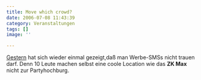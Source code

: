 ```yaml
---
title: Move which crowd?
date: 2006-07-08 11:43:39
category: Veranstaltungen
tags: []
image: ''

---
```


[Gestern](http://www.misantropolis.de/2006/07/one-for-the-night) hat sich wieder einmal gezeigt,daß man Werbe-SMSs nicht trauen darf. Denn 10 Leute machen selbst eine coole Location wie das **ZK Max** nicht zur Partyhochburg.
